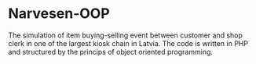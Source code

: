 # Narvesen-OOP

The simulation of item buying-selling event between customer and shop clerk in one of the largest kiosk chain in Latvia.
The code is written in PHP and structured by the princips of object oriented programming.
